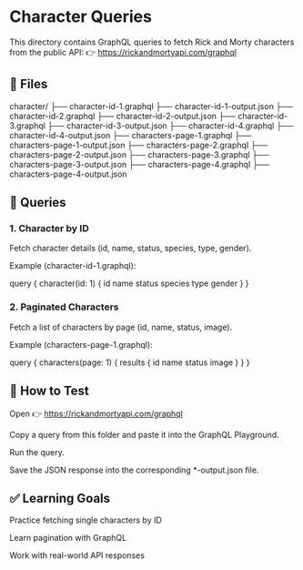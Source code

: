 # Character Queries

This directory contains GraphQL queries to fetch Rick and Morty characters from the public API:
👉 https://rickandmortyapi.com/graphql

## 📂 Files
character/
 ├── character-id-1.graphql
 ├── character-id-1-output.json
 ├── character-id-2.graphql
 ├── character-id-2-output.json
 ├── character-id-3.graphql
 ├── character-id-3-output.json
 ├── character-id-4.graphql
 ├── character-id-4-output.json
 ├── characters-page-1.graphql
 ├── characters-page-1-output.json
 ├── characters-page-2.graphql
 ├── characters-page-2-output.json
 ├── characters-page-3.graphql
 ├── characters-page-3-output.json
 ├── characters-page-4.graphql
 ├── characters-page-4-output.json

## 🚀 Queries
### 1. Character by ID

Fetch character details (id, name, status, species, type, gender).

Example (character-id-1.graphql):

query {
  character(id: 1) {
    id
    name
    status
    species
    type
    gender
  }
}

### 2. Paginated Characters

Fetch a list of characters by page (id, name, status, image).

Example (characters-page-1.graphql):

query {
  characters(page: 1) {
    results {
      id
      name
      status
      image
    }
  }
}

## 📌 How to Test

Open 👉 https://rickandmortyapi.com/graphql

Copy a query from this folder and paste it into the GraphQL Playground.

Run the query.

Save the JSON response into the corresponding *-output.json file.

## ✅ Learning Goals

Practice fetching single characters by ID

Learn pagination with GraphQL

Work with real-world API responses